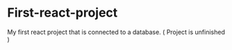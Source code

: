 # First-react-project
My first react project that is connected to a database. ( Project is unfinished )
